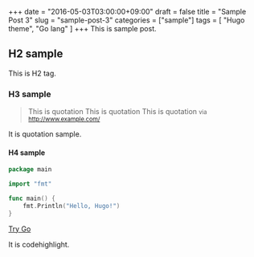 +++
date = "2016-05-03T03:00:00+09:00"
draft = false
title = "Sample Post 3"
slug = "sample-post-3"
categories = ["sample"]
tags = [
  "Hugo theme",
  "Go lang"
  ]
+++
This is sample post.

## H2 sample
This is H2 tag.

### H3 sample

> This is quotation
> This is quotation
> This is quotation
<small>via http://www.example.com/</small>

It is quotation sample.


#### H4 sample

```go
package main

import "fmt"

func main() {
	fmt.Println("Hello, Hugo!")
}
```
[Try Go](https://golang.org/)

It is codehighlight.

